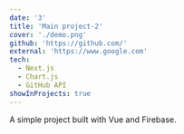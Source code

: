 ```yaml
---
date: '3'
title: 'Main project-2'
cover: './demo.png'
github: 'https://github.com/'
external: 'https://www.google.com'
tech:
  - Next.js
  - Chart.js
  - GitHub API
showInProjects: true
---
```


A simple project built with Vue and Firebase.
